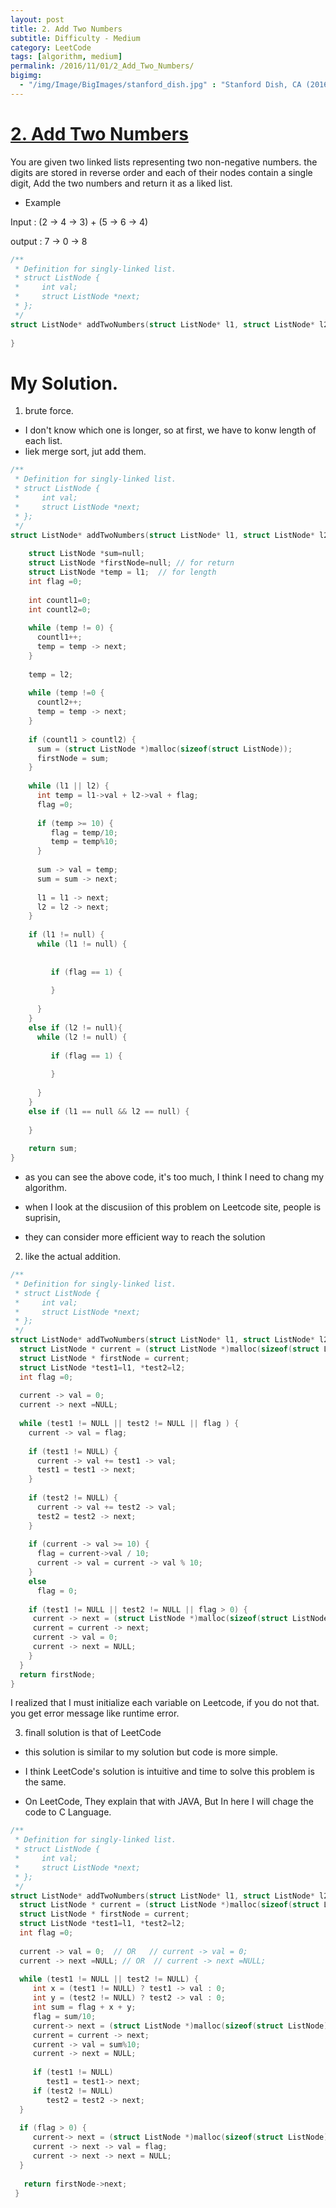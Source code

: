 ```yaml
---
layout: post
title: 2. Add Two Numbers
subtitle: Difficulty - Medium
category: LeetCode
tags: [algorithm, medium]
permalink: /2016/11/01/2_Add_Two_Numbers/
bigimg: 
  - "/img/Image/BigImages/stanford_dish.jpg" : "Stanford Dish, CA (2016)"
---
```



# [2. Add Two Numbers](https://leetcode.com/problems/add-two-numbers/)
 
You are given two linked lists representing two non-negative numbers. the digits are stored in reverse order and each of their nodes contain a single digit, Add the two numbers and return it as a liked list.

 - Example
 
  Input : (2 -> 4 -> 3) + (5 -> 6 -> 4)
  
  output : 7 -> 0 -> 8 
  
  
```c
/**
 * Definition for singly-linked list.
 * struct ListNode {
 *     int val;
 *     struct ListNode *next;
 * };
 */
struct ListNode* addTwoNumbers(struct ListNode* l1, struct ListNode* l2) {
    
}
```

# My Solution. 

 1. brute force.
 
  -  I don't know which one is longer, so at first, we have to konw length of each list. 
  -  liek merge sort, jut add them. 
 
 
```c
/**
 * Definition for singly-linked list.
 * struct ListNode {
 *     int val;
 *     struct ListNode *next;
 * };
 */
struct ListNode* addTwoNumbers(struct ListNode* l1, struct ListNode* l2) {
    
    struct ListNode *sum=null; 
    struct ListNode *firstNode=null; // for return 
    struct ListNode *temp = l1;  // for length
    int flag =0;
    
    int countl1=0;
    int countl2=0;
    
    while (temp != 0) {
      countl1++;
      temp = temp -> next;
    }
    
    temp = l2;
    
    while (temp !=0 {
      countl2++;
      temp = temp -> next;
    }
    
    if (countl1 > countl2) {
      sum = (struct ListNode *)malloc(sizeof(struct ListNode));
      firstNode = sum;
    }
    
    while (l1 || l2) {
      int temp = l1->val + l2->val + flag;
      flag =0;
     
      if (temp >= 10) {
         flag = temp/10;
         temp = temp%10;
      }
      
      sum -> val = temp;
      sum = sum -> next;
     
      l1 = l1 -> next;
      l2 = l2 -> next;
    }
    
    if (l1 != null) {
      while (l1 != null) {
         
         
         if (flag == 1) {
          
         }
  
      }
    }
    else if (l2 != null){
      while (l2 != null) {
        
         if (flag == 1) {
           
         }
      
      }
    }
    else if (l1 == null && l2 == null) {
    
    }
   
    return sum; 
}
```

- as you can see the above code, it's too much, I think I need to chang my algorithm. 

- when I look at the discusiion of this problem on Leetcode site, people is suprisin, 
 
- they can consider more efficient way to reach the solution 

 2. like the actual addition. 
 
 
```c
/**
 * Definition for singly-linked list.
 * struct ListNode {
 *     int val;
 *     struct ListNode *next;
 * };
 */
struct ListNode* addTwoNumbers(struct ListNode* l1, struct ListNode* l2) {
  struct ListNode * current = (struct ListNode *)malloc(sizeof(struct ListNode));
  struct ListNode * firstNode = current;
  struct ListNode *test1=l1, *test2=l2;
  int flag =0;
  
  current -> val = 0;
  current -> next =NULL;
  
  while (test1 != NULL || test2 != NULL || flag ) {
    current -> val = flag; 
    
    if (test1 != NULL) {
      current -> val += test1 -> val;
      test1 = test1 -> next;
    }
    
    if (test2 != NULL) {
      current -> val += test2 -> val;
      test2 = test2 -> next;
    }
    
    if (current -> val >= 10) {
      flag = current->val / 10;
      current -> val = current -> val % 10;
    }
    else 
      flag = 0;
      
    if (test1 != NULL || test2 != NULL || flag > 0) {  
     current -> next = (struct ListNode *)malloc(sizeof(struct ListNode));
     current = current -> next;
     current -> val = 0; 
     current -> next = NULL;
    }
  }
  return firstNode;
}
``` 
 
 I realized that I must initialize each variable on Leetcode, if you do not that. you get error message like runtime error.
 
 3. finall solution is that of LeetCode
 
  - this solution is similar to my solution but code is more simple. 
  
  - I think LeetCode's solution is intuitive and time to solve this problem is the same. 
  
  - On LeetCode, They explain that with JAVA, But In here I will chage the code to C Language.
  
  
```c
/**
 * Definition for singly-linked list.
 * struct ListNode {
 *     int val;
 *     struct ListNode *next;
 * };
 */
struct ListNode* addTwoNumbers(struct ListNode* l1, struct ListNode* l2) {
  struct ListNode * current = (struct ListNode *)malloc(sizeof(struct ListNode));
  struct ListNode * firstNode = current;
  struct ListNode *test1=l1, *test2=l2;
  int flag =0;  
  
  current -> val = 0;  // OR   // current -> val = 0;
  current -> next =NULL; // OR  // current -> next =NULL;
  
  while (test1 != NULL || test2 != NULL) {
     int x = (test1 != NULL) ? test1 -> val : 0;
     int y = (test2 != NULL) ? test2 -> val : 0;
     int sum = flag + x + y;
     flag = sum/10;
     current-> next = (struct ListNode *)malloc(sizeof(struct ListNode));
     current = current -> next;
     current -> val = sum%10;
     current -> next = NULL;
     
     if (test1 != NULL) 
        test1 = test1-> next;
     if (test2 != NULL)
        test2 = test2 -> next;
  }
  
  if (flag > 0) {
     current-> next = (struct ListNode *)malloc(sizeof(struct ListNode));
     current -> next -> val = flag;
     current -> next -> next = NULL;
  }
  
   return firstNode->next;
 }
```
